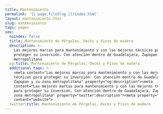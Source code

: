 ```yaml
---
title: Mantenimiento
permalink: '{{ page.fileSlug }}/index.html'
layout: mantenimiento.html
slug: mantenimiento
tags: pages
seo:
  noindex: false
  title: Mantenimiento de Pérgolas, Decks y Pisos de madera
  description: >-
    Las mejores marcas para mantenimiento y con las mejores técnicas para
    proteger su inversión. Con atención dentro de Guadalajara, Zapopan y su zona
    metropolitana
  og:title: Mantenimiento de Pérgolas, Decks y Pisos de madera
  additional_tags: >-
    <meta content="Las mejores marcas para mantenimiento y con las mejores
    técnicas para proteger su inversión. Con atención dentro de Guadalajara,
    Zapopan y su zona metropolitana" property="og:description"><meta
    content="Las mejores marcas para mantenimiento y con las mejores técnicas
    para proteger su inversión. Con atención dentro de Guadalajara, Zapopan y su
    zona metropolitana" property="twitter:description"><meta property="og:type"
    content="website">
  twitter:title: Mantenimiento de Pérgolas, Decks y Pisos de madera
---
```



